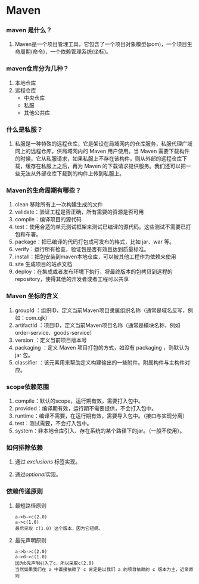 # Maven

### maven 是什么？

1. Maven是一个项目管理工具，它包含了一个项目对象模型(pom)，一个项目生命周期(命令)，一个依赖管理系统(坐标)。

### maven仓库分为几种？

1. 本地仓库
2. 远程仓库
   + 中央仓库
   + 私服
   + 其他公共库



### 什么是私服？

1. 私服是一种特殊的远程仓库，它是架设在局域网内的仓库服务，私服代理广域网上的远程仓库，供局域网内的 Maven 用户使用。当 Maven 需要下载构件的时候，它从私服请求，如果私服上不存在该构件，则从外部的远程仓库下载，缓存在私服上之后，再为 Maven 的下载请求提供服务。我们还可以把一些无法从外部仓库下载到的构件上传到私服上。



### Maven的生命周期有哪些？

1. clean 移除所有上一次构建生成的文件
2. validate：验证工程是否正确，所有需要的资源是否可用
3. compile：编译项目的源代码
4. test：使用合适的单元测试框架来测试已编译的源代码。这些测试不需要已打包和布署。
5. package：把已编译的代码打包成可发布的格式，比如 jar、war 等。
6. verify：运行所有检查，验证包是否有效且达到质量标准。
7. install：把包安装到maven本地仓库，可以被其他工程作为依赖来使用
8. site 生成项目的站点文档
9. deploy：在集成或者发布环境下执行，将最终版本的包拷贝到远程的repository，使得其他的开发者或者工程可以共享



### Maven 坐标的含义

1. groupId ：组织ID，定义当前Maven项目隶属组织名称（通常是域名反写，例如：com.qjk）
2. artifactId ：项目ID，定义当前Maven项目名称（通常是模块名称，例如 order-service、goods-service）
3. version ：定义当前项目版本号
4. packaging ：定义 Maven 项目打包的方式，如没有 packaging ，则默认为 jar 包。
5. classifier ：该元素用来帮助定义构建输出的一些附件。附属构件与主构件对应。



### scope依赖范围

1. compile：默认的scope，运行期有效，需要打入包中。
2. provided：编译期有效，运行期不需要提供，不会打入包中。
3. runtime：编译不需要，在运行期有效，需要导入包中。（接口与实现分离）
4. test：测试需要，不会打入包中。
5. system：非本地仓库引入、存在系统的某个路径下的jar。（一般不使用）。



### 如何排除依赖

1. 通过 *exclusions* 标签实现。

2. 通过*optional*实现。

   

### 依赖传递原则

1. 最短路径原则

   ```
   a->b->c(2.0)
   a->c(1.0)
   最后采取 c(1.0) 这个版本，因为它短啊。
   ```

   

2. 最先声明原则

   ```
   a->b->c(2.0)
   a->d->c(1.0)
   因为b先声明引入了c，所以采取c(2.0)
   当然如果我们在 a 中直接依赖了 c 肯定是以我们 a 的项目依赖的 c 版本为主，近亲原则
   ```

   
